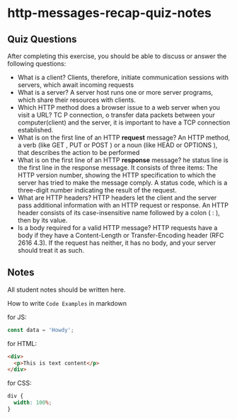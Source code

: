 # http-messages-recap-quiz-notes

## Quiz Questions

After completing this exercise, you should be able to discuss or answer the following questions:

- What is a client?
  Clients, therefore, initiate communication sessions with servers, which await incoming requests
- What is a server?
  A server host runs one or more server programs, which share their resources with clients.
- Which HTTP method does a browser issue to a web server when you visit a URL?
  TC P connection, o transfer data packets between your computer(client) and the server, it is important to have a TCP connection established.
- What is on the first line of an HTTP **request** message?
  An HTTP method, a verb (like GET , PUT or POST ) or a noun (like HEAD or OPTIONS ), that describes the action to be performed
- What is on the first line of an HTTP **response** message?
  he status line is the first line in the response message. It consists of three items: The HTTP version number, showing the HTTP specification to which the server has tried to make the message comply. A status code, which is a three-digit number indicating the result of the request.
- What are HTTP headers?
  HTTP headers let the client and the server pass additional information with an HTTP request or response. An HTTP header consists of its case-insensitive name followed by a colon ( : ), then by its value.
- Is a body required for a valid HTTP message?
  HTTP requests have a body if they have a Content-Length or Transfer-Encoding header (RFC 2616 4.3). If the request has neither, it has no body, and your server should treat it as such.

## Notes

All student notes should be written here.

How to write `Code Examples` in markdown

for JS:

```javascript
const data = 'Howdy';
```

for HTML:

```html
<div>
  <p>This is text content</p>
</div>
```

for CSS:

```css
div {
  width: 100%;
}
```
